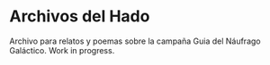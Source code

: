 # Archivos del Hado
 Archivo para relatos y poemas sobre la campaña Guia del Náufrago Galáctico. Work in progress.
